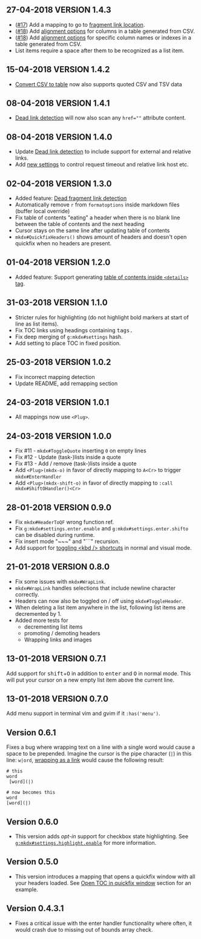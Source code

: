 ## 27-04-2018 VERSION 1.4.3

- ([#17](../../issues/17)) Add a mapping to go to [fragment link location](#jump-to-header).
- ([#18](../../issues/18)) Add [alignment options](#gmkdxsettingstablealign) for columns in a table generated from CSV.
- ([#18](../../issues/18)) Add [alignment options](#gmkdxsettingstablealign) for specific column names or indexes in a table generated from CSV.
- List items require a space after them to be recognized as a list item.

## 15-04-2018 VERSION 1.4.2

- [Convert CSV to table](#convert-csv-to-table) now also supports quoted CSV and TSV data

## 08-04-2018 VERSION 1.4.1

- [Dead link detection](#dead-link-detection) will now also scan any `href=""` attribute content.

## 08-04-2018 VERSION 1.4.0

- Update [Dead link detection](#dead-link-detection) to include support for external and relative links.
- Add [new settings](#gmkdxsettingslinksexternalenable) to control request timeout and relative link host etc.

## 02-04-2018 VERSION 1.3.0

- Added feature: [Dead fragment link detection](#dead-link-detection)
- Automatically remove `r` from `formatoptions` inside markdown files (buffer local override)
- Fix table of contents "eating" a header when there is no blank line between the table of contents and the next heading
- Cursor stays on the same line after updating table of contents
- `mkdx#QuickfixHeaders()` shows amount of headers and doesn't open quickfix when no headers are present.

## 01-04-2018 VERSION 1.2.0

- Added feature: Support generating [table of contents inside `<details>` tag](#generate-or-update-toc-as-details).

## 31-03-2018 VERSION 1.1.0

- Stricter rules for highlighting (do not highlight bold markers at start of line as list items).
- Fix TOC links using headings containing <kbd /> tags.
- Fix deep merging of `g:mkdx#settings` hash.
- Add setting to place TOC in fixed position.

## 25-03-2018 VERSION 1.0.2

- Fix incorrect <Plug> mapping detection
- Update README, add remapping section

## 24-03-2018 VERSION 1.0.1

- All mappings now use `<Plug>`.

## 24-03-2018 VERSION 1.0.0

- Fix #11 - `mkdx#ToggleQuote` inserting `0` on empty lines
- Fix #12 - Update (task-)lists inside a quote
- Fix #13 - Add / remove (task-)lists inside a quote
- Add `<Plug>(mkdx-o)` in favor of directly mapping to `A<Cr>` to trigger `mkdx#EnterHandler`
- Add `<Plug>(mkdx-shift-o)` in favor of directly mapping to `:call mkdx#ShiftOHandler()<Cr>`

## 28-01-2018 VERSION 0.9.0

- Fix `mkdx#HeaderToQF` wrong function ref.
- Fix `g:mkdx#settings.enter.enable` and `g:mkdx#settings.enter.shifto` can be disabled during runtime.
- Fix insert mode "\~\~\~" and "\`\`\`" recursion.
- Add support for [toggling \<kbd /> shortcuts](#toggling-kbd--shortcuts) in normal and visual mode.

## 21-01-2018 VERSION 0.8.0

- Fix some issues with `mkdx#WrapLink`.
- `mkdx#WrapLink` handles selections that include newline character correctly.
- Headers can now also be toggled on / off using `mkdx#ToggleHeader`.
- When deleting a list item anywhere in the list, following list items are decremented by 1.
- Added more tests for
    - decrementing list items
    - promoting / demoting headers
    - Wrapping links and images

## 13-01-2018 VERSION 0.7.1

Add support for <kbd>shift</kbd>+<kbd>O</kbd> in addition to <kbd>enter</kbd> and <kbd>O</kbd> in normal mode.
This will put your cursor on a new empty list item above the current line.

## 13-01-2018 VERSION 0.7.0

Add menu support in terminal vim and gvim if it `:has('menu')`.

## Version 0.6.1

Fixes a bug where wrapping text on a line with a single word would cause a space to be prepended.
Imagine the cursor is the pipe character (`|`) in this line: `w|ord`, [wrapping as a link](#as-a-link)
would cause the following result:

~~~
# this
word
 [word](|)

# now becomes this
word
[word](|)
~~~

## Version 0.6.0

- This version adds _opt-in_ support for checkbox state highlighting. See [`g:mkdx#settings.highlight.enable`](#gmkdxsettingshighlightenable) for more information.

## Version 0.5.0

- This version introduces a mapping that opens a quickfix window with all your headers loaded.
  See [Open TOC in quickfix window](open-toc-in-quickfix-window) section for an example.

## Version 0.4.3.1

- Fixes a critical issue with the enter handler functionality where often, it would crash due to missing out of bounds
array check.

